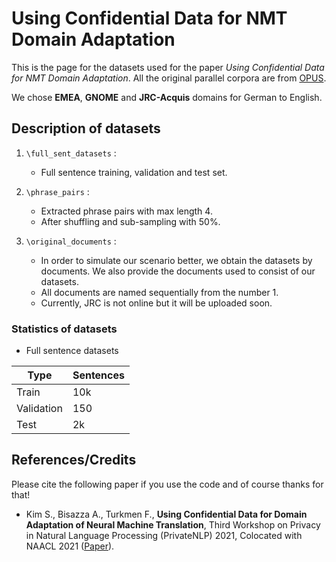 # Using Confidential Data for NMT Domain Adaptation

This is the page for the datasets used for the paper _Using Confidential Data for NMT Domain Adaptation_.
All the original parallel corpora are from [OPUS](https://opus.nlpl.eu/).

We chose **EMEA**, **GNOME** and **JRC-Acquis** domains for German to English. 



## Description of datasets


1. `\full_sent_datasets` :
    - Full sentence training, validation and test set. 
    
2. `\phrase_pairs` :
    - Extracted phrase pairs with max length 4.
    - After shuffling and sub-sampling with 50%. 

3. `\original_documents` :
    - In order to simulate our scenario better, we obtain the datasets by documents.
    We also provide the documents used to consist of our datasets.
    - All documents are named sequentially from the number 1.
    - Currently, JRC is not online but it will be uploaded soon.


### Statistics of datasets


- Full sentence datasets

Type |  Sentences 
---|---
Train | 10k
Validation | 150
Test | 2k


## References/Credits
Please cite the following paper if you use the code and of course thanks for that!

* Kim S., Bisazza A., Turkmen F., **Using Confidential Data for Domain Adaptation of Neural Machine Translation**, Third Workshop on Privacy in Natural Language Processing (PrivateNLP) 2021, Colocated with NAACL 2021  ([Paper](https://www.aclweb.org/anthology/2021.privatenlp-1.6/)).
